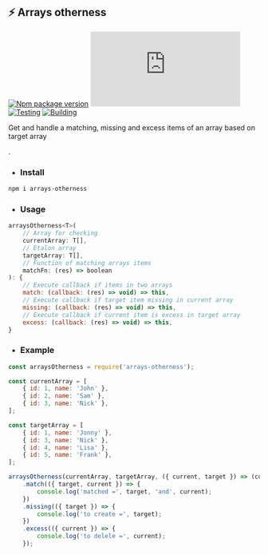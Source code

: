 ## ⚡ Arrays otherness
[![Npm package version](https://badgen.net/npm/v/arrays-otherness)](https://npmjs.com/package/arrays-otherness)
[![Small size](https://img.badgesize.io/neki-dev/arrays-otherness/master/dist/index.js)](https://github.com/neki-dev/arrays-otherness/blob/master/dist/index.js)
[![Testing](https://github.com/neki-dev/arrays-otherness/actions/workflows/test.yml/badge.svg)](https://github.com/neki-dev/arrays-otherness/actions/workflows/test.yml)
[![Building](https://github.com/neki-dev/arrays-otherness/actions/workflows/build.yml/badge.svg)](https://github.com/neki-dev/arrays-otherness/actions/workflows/build.yml)

Get and handle a matching, missing and excess items of an array based on target array

.

* ### Install

```sh
npm i arrays-otherness
```

* ### Usage

```js
arraysOtherness<T>(
    // Array for checking
    currentArray: T[], 
    // Etalon array
    targetArray: T[], 
    // Function of matching arrays items
    matchFn: (res) => boolean
): {
    // Execute callback if items in two arrays
    match: (callback: (res) => void) => this,
    // Execute callback if target item missing in current array
    missing: (callback: (res) => void) => this,
    // Execute callback if current item is excess in target array
    excess: (callback: (res) => void) => this,
}
```

* ### Example

```js
const arraysOtherness = require('arrays-otherness');

const currentArray = [
    { id: 1, name: 'John' },
    { id: 2, name: 'Sam' },
    { id: 3, name: 'Nick' },
];

const targetArray = [
    { id: 1, name: 'Jonny' },
    { id: 3, name: 'Nick' },
    { id: 4, name: 'Lisa' },
    { id: 5, name: 'Frank' },
];

arraysOtherness(currentArray, targetArray, ({ current, target }) => (current.id === target.id))
    .match(({ target, current }) => {
        console.log('matched =', target, 'and', current);
    })
    .missing(({ target }) => {
        console.log('to create =', target);
    })
    .excess(({ current }) => {
        console.log('to delele =', current);
    });
```
